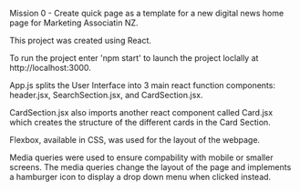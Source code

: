 Mission 0 - Create quick page as a template for a new digital news home page for Marketing Associatin NZ. 

This project was created using React. 

To run the project enter 'npm start' to launch the project loclally at http://localhost:3000.

App.js splits the User Interface into 3 main react function components: header.jsx, SearchSection.jsx, and CardSection.jsx. 

CardSection.jsx also imports another react component called Card.jsx which creates the structure of the different cards in the Card Section. 

Flexbox, available in CSS, was used for the layout of the webpage. 

Media queries were used to ensure compability with mobile or smaller screens. The media queries change the layout of the page and implements a hamburger icon to display a drop down menu when clicked instead. 
